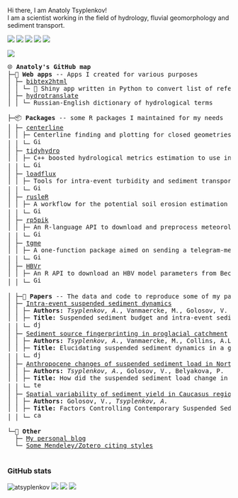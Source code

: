 
Hi there, I am Anatoly Tsyplenkov! <br>
I am a scientist working in the field of hydrology, fluvial geomorphology and sediment transport.

<a href = "https://scholar.google.com/citations?user=IcwW-WAAAAAJ&hl=en"><img src = "https://img.shields.io/badge/Google%20Scholar-4285F4?style=flat&logo=googlescholar&logoColor=white"></a> <a href = "https://twitter.com/atsyplen"><img src = "https://img.shields.io/badge/Twitter-1DA1F2?style=flat&logo=twitter&logoColor=white"></a> <a href = "https://www.linkedin.com/in/atsyplenkov"><img src = "https://img.shields.io/badge/LinkedIn-blue?style=flat&logo=Linkedin&logoColor=white"></a> <a href = "https://www.researchgate.net/profile/Anatolii-Tsyplenkov"><img src = "https://img.shields.io/badge/ResearchGate-00CCBB?style=flat&logo=researchgate&logoColor=white"></a> <a href = "https://www.kaggle.com/anatoliitsyplenkov"><img src = "https://img.shields.io/badge/Kaggle-20beff?style=flat&logo=Kaggle&logoColor=white"></a>

<img src="https://img.shields.io/badge/Linux%20Mint%20User-86be43?style=flat&logo=Linux%20Mint&logoColor=505050">

<pre>
🌐 <b>Anatoly's GitHub map</b>  
├─📱 <b>Web apps</b> -- Apps I created for various purposes
│ ├─ <a href="https://github.com/atsyplenkov/bibtex2html">bibtex2html</a>
│ │ └─ 🐍 Shiny app written in Python to convert list of references to BibTeX format
│ ├─ <a href="https://github.com/atsyplenkov/hydrotranslate">hydrotranslate</a>
│ │ └─ Russian-English dictionary of hydrological terms

├─📦 <b>Packages</b> -- some R packages I maintained for my needs
│ ├─ <a href="https://github.com/atsyplenkov/centerline" >centerline</a> 
│ │ ├─ Centerline finding and plotting for closed geometries  
│ │ └─ <img alt="GitHub R package version" src="https://img.shields.io/github/r-package/v/atsyplenkov/centerline" height="17px">
│ ├─ <a href="https://github.com/atsyplenkov/tidyhydro" >tidyhydro</a> 
│ │ ├─ C++ boosted hydrological metrics estimation to use in the <a href="https://www.www.tidymodels.org/">tidymodels</a> framework. 
│ │ └─ <img alt="GitHub R package version" src="https://img.shields.io/github/r-package/v/atsyplenkov/tidyhydro" height="17px">
│ ├─ <a href="https://github.com/atsyplenkov/loadflux" >loadflux</a> 
│ │ ├─ Tools for intra-event turbidity and sediment transport analysis 
│ │ └─ <img alt="GitHub R package version" src="https://img.shields.io/github/r-package/v/atsyplenkov/loadflux" height="17px">
│ ├─ <a href="https://github.com/atsyplenkov/rusleR" >rusleR</a> 
│ │ ├─ A workflow for the potential soil erosion estimation in R environment based on RUSLE equation
│ │ └─ <img alt="GitHub R package version" src="https://img.shields.io/github/r-package/v/atsyplenkov/rusleR" height="17px">
│ ├─ <a href="https://github.com/atsyplenkov/rp5pik" >rp5pik</a> 
│ │ ├─ An R-language API to download and preprocess meteorological data from <a href="https://www.pogodaiklimat.ru/">www.pogodaiklimat.ru</a> 
│ │ └─ <img alt="GitHub R package version" src="https://img.shields.io/github/r-package/v/atsyplenkov/rp5pik" height="17px">
│ ├─ <a href="https://github.com/atsyplenkov/tgme" >tgme</a> 
│ │ ├─ A one-function package aimed on sending a telegram-message to telegram bot from R
│ │ └─ <img alt="GitHub R package version" src="https://img.shields.io/github/r-package/v/atsyplenkov/tgme" height="17px">
│ ├─ <a href="https://github.com/atsyplenkov/HBVr" >HBVr</a> 
│ │ ├─ An R API to download an HBV model parameters from Beck et al. (<a href="http://www.gloh2o.org/hbv/">2020</a>)
│ │ └─ <img alt="GitHub R package version" src="https://img.shields.io/github/r-package/v/atsyplenkov/HBVr" height="17px">

│ ├─📖 <b>Papers</b> -- The data and code to reproduce some of my papers:
│ ├─ <a href="https://github.com/atsyplenkov/intra-event-djankuat" >Intra-event suspended sediment dynamics</a>
│ │ ├─ <b>Authors:</b> <i>Tsyplenkov, A.</i>, Vanmaercke, M., Golosov, V. et al. 
│ │ ├─ <b>Title:</b> Suspended sediment budget and intra-event sediment dynamics of a …
│ │ └─ <a href="https://doi.org/10.1007/s11368-020-02633-z" ><img alt="djankuat-2020-doi" src="https://img.shields.io/badge/doi-10.1007%2Fs11368--020--02633--z-brightgreen" height="17px"></a>
│ ├─ <a href="https://github.com/atsyplenkov/djankuat-fingerptinting" >Sediment source fingerprinting in proglacial catchment</a>
│ │ ├─ <b>Authors:</b> <i>Tsyplenkov, A.</i>, Vanmaercke, M., Collins, A.L., Kharchenko, S., Golosov, V.
│ │ ├─ <b>Title:</b> Elucidating suspended sediment dynamics in a glacierized catchment …
│ │ └─ <a href="https://doi.org/10.1016/j.catena.2021.105285" ><img alt="djankuat-2021-doi" src="https://img.shields.io/badge/doi-10.1016%2Fj.catena.2021.105285-success.svg?style=github" height="17px"></a>
│ ├─ <a href="https://github.com/atsyplenkov/sediment-caucasus-anthropocene">Anthropocene changes of suspended sediment load in North Caucasus</a>
│ │ ├─ <b>Authors:</b> <i>Tsyplenkov, A.</i>, Golosov, V., Belyakova, P.
│ │ ├─ <b>Title:</b> How did the suspended sediment load change in the North Caucasus during the Anthropocene?
│ │ └─ <a href="https://doi.org/10.1002/hyp.14403"><img alt="terek-2021-doi" src="https://img.shields.io/badge/doi-10.1002%2Fhyp.14403-brightgreen" height="17px"></a>
│ ├─ <a href="https://github.com/atsyplenkov/caucasus-sediment-yield2021">Spatial variability of sediment yield in Caucasus region</a>
│ │ ├─ <b>Authors:</b> Golosov, V., <i>Tsyplenkov, A.</i>
│ │ ├─ <b>Title:</b> Factors Controlling Contemporary Suspended Sediment Yield in the Caucasus Region
│ │ └─ <a href="https://doi.org/10.3390/w13223173" ><img alt="caucasus-2021-doi" src="https://img.shields.io/badge/doi-10.3390%2Fw13223173-brightgreen" height="17px"></a> 

└─🍻 <b>Other</b>
  ├─ <a href="https://anatolii.nz/" >My personal blog</a>
  └─ <a href="https://github.com/atsyplenkov/mendeley-citing-styles" >Some Mendeley/Zotero citing styles</a>
   
</pre>

<h3> GitHub stats </h3>

<img src = "https://komarev.com/ghpvc/?username=atsyplenkov&label=Profile_Views&color=lightgrey&style=flat" alt="atsyplenkov"> <img src = "https://img.shields.io/github/stars/atsyplenkov?affiliations=OWNER&color=ffd343&label=stars&logo=riseup&logoColor=%09%20%23ffd343"> <!--<img src = "https://img.shields.io/github/stars/atsyplenkov?affiliations=OWNER&color=ffd343&label=stars&logo=undertale&logoColor=%09%20%23ffd343">--> <img src = "https://img.shields.io/github/followers/atsyplenkov?label=followers&logo=github">
<a href = "https://www.codewars.com/users/atsyplenkov/"><img src = "https://www.codewars.com/users/atsyplenkov/badges/small">
